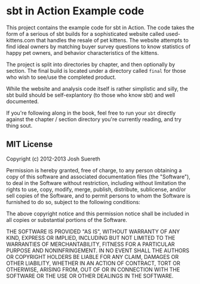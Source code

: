 # sbt in Action Example code
This project contains the example code for sbt in Action.   The code takes the form of a serious of sbt builds for a sophisticated website called used-kittens.com that handles the resale of pet kittens.    The website attempts to find ideal owners by matching buyer survey questions to know statistics of happy pet owners, and behavior characteristics of the kittens.

The project is split into directories by chapter, and then optionally by section.    The final build is located under a directory called `final` for those who wish to see/use the completed product.

While the website and analysis code itself is rather simplistic and silly, the sbt build should be self-explantory (to those who know sbt) and well documented.

If you're following along in the book, feel free to run your `sbt` directly against the chapter / section directory you're currently reading, and try thing sout.


## MIT License
Copyright (c) 2012-2013 Josh Suereth

Permission is hereby granted, free of charge, to any person obtaining a copy of this software and associated documentation files (the "Software"), to deal in the Software without restriction, including without limitation the rights to use, copy, modify, merge, publish, distribute, sublicense, and/or sell copies of the Software, and to permit persons to whom the Software is furnished to do so, subject to the following conditions:

The above copyright notice and this permission notice shall be included in all copies or substantial portions of the Software.

THE SOFTWARE IS PROVIDED "AS IS", WITHOUT WARRANTY OF ANY KIND, EXPRESS OR IMPLIED, INCLUDING BUT NOT LIMITED TO THE WARRANTIES OF MERCHANTABILITY, FITNESS FOR A PARTICULAR PURPOSE AND NONINFRINGEMENT. IN NO EVENT SHALL THE AUTHORS OR COPYRIGHT HOLDERS BE LIABLE FOR ANY CLAIM, DAMAGES OR OTHER LIABILITY, WHETHER IN AN ACTION OF CONTRACT, TORT OR OTHERWISE, ARISING FROM, OUT OF OR IN CONNECTION WITH THE SOFTWARE OR THE USE OR OTHER DEALINGS IN THE SOFTWARE.

